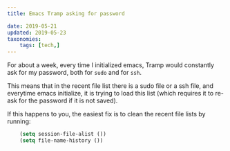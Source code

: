 ```yaml
---
title: Emacs Tramp asking for password

date: 2019-05-21
updated: 2019-05-23
taxonomies:
    tags: [tech,]
---
```

For about a week, every time I initialized emacs, Tramp would constantly ask for my password, both for `sudo` and for `ssh`.

This means that in the recent file list there is a sudo file or a ssh file, and everytime emacs initialize, it is trying to load this list (which requires it to re-ask for the password if it is not saved). 

If this happens to you, the easiest fix is to clean the recent file lists by running:
```el
    (setq session-file-alist ())
    (setq file-name-history ())

```